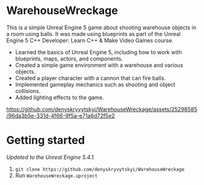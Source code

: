 # WarehouseWreckage
This is a simple Unreal Engine 5 game about shooting warehouse objects in a room using balls. It was made using blueprints as part of the Unreal Engine 5 C++ Developer: Learn C++ & Make Video Games course.

- Learned the basics of Unreal Engine 5, including how to work with blueprints, maps, actors, and components.
- Created a simple game environment with a warehouse and various objects.
- Created a player character with a cannon that can fire balls.
- Implemented gameplay mechanics such as shooting and object collisions.
- Added lighting effects to the game.


https://github.com/denyskryvytskyi/WarehouseWreckage/assets/25298585/96da3b5e-331d-4f66-9f5a-e71a6d72f5e2

# Getting started
*Updated to the Unreal Engine 5.4.1.*
1. `git clone https://github.com/denyskryvytskyi/WarehouseWreckage`
2. Run `WarehouseWreckage.uproject`